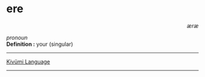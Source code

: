 
# ere

<div align="right"><i>æræ</i></div>

*pronoun*  
**Definition :** your (singular)  

---

[Kivümi Language](../README.md)

---
